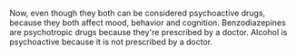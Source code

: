 Now, even though they both can be considered psychoactive drugs, because they  both affect mood, behavior and cognition. Benzodiazepines are psychotropic  drugs because they're prescribed by a doctor. Alcohol is psychoactive because  it is not prescribed by a doctor.  